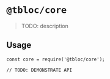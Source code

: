 # `@tbloc/core`

> TODO: description

## Usage

```
const core = require('@tbloc/core');

// TODO: DEMONSTRATE API
```

